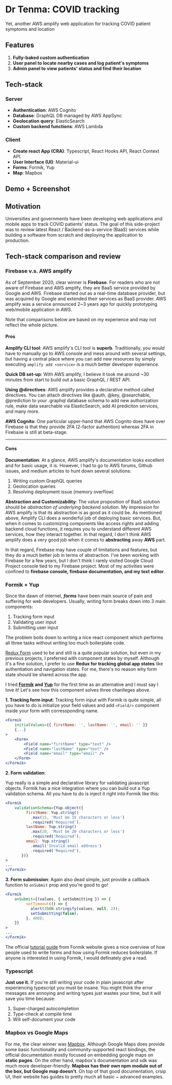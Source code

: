 # Dr Tenma: COVID tracking

Yet, another AWS amplify web application for tracking COVID patient symptoms and location

## Features

1. **Fully-baked custom authentication**
2. **User panel to locate nearby cases and log patient's symptoms**
3. **Admin panel to view patients' status and find their location**

## Tech-stack

### Server

- **Authentication**: AWS Cognito
- **Database**: GraphQL DB managed by AWS AppSync
- **Geolocation query**: ElasticSearch
- **Custom backend functions**: AWS Lambda

### Client

- **Create react App (CRA)**: Typescript, React Hooks API, React Context API.
- **User Interface (UI)**: Material-ui
- **Forms**: Formik, Yup
- **Map**: Mapbox

## Demo + Screenshot


## Motivation

Universities and governments have been developing web applications and mobile apps to track COVID patients' status. The goal of this side-project was to review latest React / Backend-as-a-service (BaaS) services while building a software from scratch and deploying the application to production.

## Tech-stack comparison and review

### Firebase v.s. AWS amplify

As of September 2020, clear winner is **Firebase**. For readers who are not aware of Firebase and AWS amplify, they are BaaS service provided by Google and AWS. Firebase started out as a real-time database provider, but was acquired by Google and extended their services as BaaS provider. AWS amplify was a service announced 2~3 years ago for quickly prototyping web/mobile application in AWS.

Note that comparisons below are based on my experience and may not reflect the whole picture.

#### Pros

**Amplify CLI tool**: AWS amplify's CLI tool is **superb**. Traditionally, you would have to manually go to AWS console and mess around with several settings, but having a central place where you can add new resources by simply executing ```amplify add <service>``` is a much better developer experience.

**Quick DB set-up**: With AWS amplify, I believe it took me around ~30 minutes from start to build out a basic GraphQL / REST API.

**Using @directives**: AWS amplify provides a declarative method called directives. You can attach directives like @auth, @key, @searchable, @prediction to your .graphql database schema to add new authorization rule, make data searchable via ElasticSearch, add AI prediciton services, and many more.

**AWS Cognito**: One particular upper-hand that AWS Cognito does have over Firebase is that they provide 2FA (2-factor authention) whereas 2FA in Firebase is still at beta-stage.

***

#### Cons

**Documentation**: At a glance, AWS amplify's documentation looks excellent and for basic usage, it is. However, I had to go to AWS forums, Github issues, and medium articles to hunt down several solutions:

1. Writing custom GraphQL queries
2. Geolocation queries
3. Resolving deployment issue (memory overflow)

**Abstraction and Customizability**: The value proposition of BaaS solution should be _abstraction of underlying backend solution_. My impression for AWS amplify is that its abstraction is as good as it could be. As mentioned above, Amplify CLI does a wonderful job of deploying basic services. But, when it comes to customizing components like access rights and adding backend cloud functions, it requires you to understand different AWS services, how they interact together. In that regard, I don't think AWS amplify does a very good job when it comes to **abstracting** away **AWS** part.

In that regard, Firebase may have couple of limitations and features, but they do a much better job in terms of abstraction. I've been working with Firebase for a few years, but I don't think I rarely visited Google Cloud Project console tied to my Firebase project. Most of my activities were confined to **firebase console, firebase documentation, and my text editor**.

### Formik + Yup

Since the dawn of internet, **_forms_** have been main source of pain and suffering for web developers. Usually, writing form breaks down into 3 main components:

1. Tracking form input
2. Validating user input
3. Submitting user input

The problem boils down to writing a nice react component which performs all three tasks without writing too much boilerplate code.

[Redux Form](https://redux-form.com/8.3.0/) used to be and still is a quite popular solution, but even in my previous projects, I preferred with component states by myself. Although it's a fine solution, I prefer to use **Redux for tracking global app states** like authentiation and navigation states. For me, there's no reason why form state should be shared across the app.

I tried **[Formik](https://formik.org/docs/tutorial) and [Yup](https://github.com/jquense/yup)** for the first time as an alternative and I must say I love it! Let's see how this component solves three chanlleges above.

**1. Tracking form input**:
Tracking form input with Formik is quite simple, all you have to do is initialize your field values and add ```<Field/>``` component inside your form with corressponding name.

```jsx
<Formik
    initialValues={{ firstName: '', lastName: '', email: '' }}
    {...}
>
    <Form>
        <Field name="firstName" type="text" />
        <Field name="lastName" type="text" />
        <Field name="email" type="email" />
    </Form>
</Formik>
```

**2. Form validation**:

Yup really is a simple and declarative library for validating javascript objects. Formik has a nice integration where you can build out a Yup validation schema. All you have to do is inject it right into Formik like this:

```jsx
<Formik
    validationSchema={Yup.object({
         firstName: Yup.string()
           .max(15, 'Must be 15 characters or less')
           .required('Required'),
         lastName: Yup.string()
           .max(20, 'Must be 20 characters or less')
           .required('Required'),
         email: Yup.string()
           .email('Invalid email address')
           .required('Required'),
       })}
>
...
</Formik>
```

**3. Form submission**:
Again also dead simple, just provide a callback function to ```onSubmit``` prop and you're good to go!

```jsx
<Formik
    onSubmit={(values, { setSubmitting }) => {
         setTimeout(() => {
           alert(JSON.stringify(values, null, 2));
           setSubmitting(false);
         }, 400);
    }}
>
...
</Formik>
```

The official [tutorial guide](https://formik.org/docs/tutorial) from Formik website gives a nice overview of how people used to write forms and how using Formik reduces boilerplate. If anyone is interested in using Formik, I would definately give a read.

### Typescript

**Just use it.** If you're still writing your code in plain javascript after experiencing typescript you must be insane. You might think the error messages are annoying and writing types just wastes your time, but it will save you time because:

1. Super-charged autocompletion
2. Type-check at compile time
3. Will self-document your code

### Mapbox vs Google Maps

For me, the clear winner was [Mapbox](https://www.mapbox.com/). Although Google Maps does provide some basic functionality and community-supported react bindings, the official documentation mostly focused on embedding google maps on **static pages**. On the other hand, mapbox's documentation and sdk was much more developer-friendly. **Mapbox has their own npm module out of the box, but Google map doesn't**. On top of that good documentation, crsip UI, their website has guides to pretty much all basic ~ advanced examples.